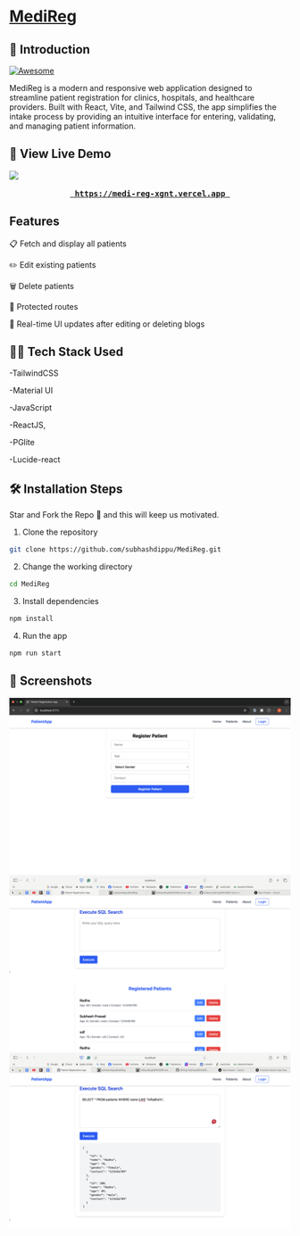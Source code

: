 # [MediReg](<[https://travel-saathi.netlify.app/](https://food-app-client-three.vercel.app)>)

## 📌 Introduction

[![Awesome](https://awesome.re/badge.svg)](https://awesome.re)

MediReg is a modern and responsive web application designed to streamline patient registration for clinics, hospitals, and healthcare providers. Built with React, Vite, and Tailwind CSS, the app simplifies the intake process by providing an intuitive interface for entering, validating, and managing patient information.

## 🚀 View Live Demo

<img src="https://img.shields.io/badge/website-up-greene" />

<pre><center><a href=""><b> https://medi-reg-xgnt.vercel.app </b></a></center></pre>

## Features

📋 Fetch and display all patients

✏️ Edit existing patients

🗑️ Delete patients

🚀 Protected routes

🔄 Real-time UI updates after editing or deleting blogs

## 👨‍💻 Tech Stack Used

-TailwindCSS

-Material UI

-JavaScript

-ReactJS,

-PGlite

-Lucide-react

## 🛠️ Installation Steps

Star and Fork the Repo 🌟 and this will keep us motivated.

1. Clone the repository

```bash
git clone https://github.com/subhashdippu/MediReg.git
```

2. Change the working directory

```bash
cd MediReg
```

3. Install dependencies

```bash
npm install
```

4. Run the app

```bash
npm run start
```

## 📸 Screenshots

<img src='./public/image/Screenshot.png'/>
<img src='./public/image/Screenshot2.png'/>
<img src='./public/image/Screenshot20.png'/>
